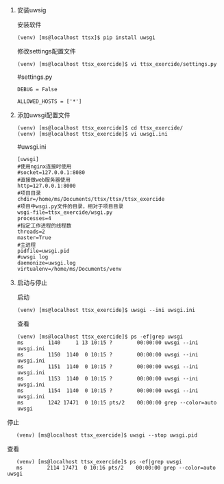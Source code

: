 1. 安装uwsig

   安装软件

   ```
   (venv) [ms@localhost ttsx]$ pip install uwsgi
   ```

   修改settings配置文件

   ```
   (venv) [ms@localhost ttsx_exercide]$ vi ttsx_exercide/settings.py 
   ```

   #settings.py

   ```
   DEBUG = False
   
   ALLOWED_HOSTS = ['*']
   ```

2. 添加uwsgi配置文件

   ```
   (venv) [ms@localhost ttsx_exercide]$ cd ttsx_exercide/
   (venv) [ms@localhost ttsx_exercide]$ vi uwsgi.ini
   ```

   #uwsgi.ini

   ```
   [uwsgi]
   #使用nginx连接时使用
   #socket=127.0.0.1:8080
   #直接做web服务器使用
   http=127.0.0.1:8000
   #项目目录
   chdir=/home/ms/Documents/ttsx/ttsx/ttsx_exercide
   #项目中wsgi.py文件的目录，相对于项目目录
   wsgi-file=ttsx_exercide/wsgi.py
   processes=4
   #指定工作进程的线程数
   threads=2
   master=True
   #主进程
   pidfile=uwsgi.pid
   #uwsgi log
   daemonize=uwsgi.log
   virtualenv=/home/ms/Documents/venv
   ```

3. 启动与停止

   启动

   ```
   (venv) [ms@localhost ttsx_exercide]$ uwsgi --ini uwsgi.ini 
   ```

   查看

   ```
   (venv) [ms@localhost ttsx_exercide]$ ps -ef|grep uwsgi
   ms        1140     1 13 10:15 ?        00:00:00 uwsgi --ini uwsgi.ini
   ms        1150  1140  0 10:15 ?        00:00:00 uwsgi --ini uwsgi.ini
   ms        1151  1140  0 10:15 ?        00:00:00 uwsgi --ini uwsgi.ini
   ms        1153  1140  0 10:15 ?        00:00:00 uwsgi --ini uwsgi.ini
   ms        1154  1140  0 10:15 ?        00:00:00 uwsgi --ini uwsgi.ini
   ms        1242 17471  0 10:15 pts/2    00:00:00 grep --color=auto uwsgi
   ```
   
停止
   
```
   (venv) [ms@localhost ttsx_exercide]$ uwsgi --stop uwsgi.pid 
   ```
   
查看
   
```
   (venv) [ms@localhost ttsx_exercide]$ ps -ef|grep uwsgi
   ms        2114 17471  0 10:16 pts/2    00:00:00 grep --color=auto uwsgi
   ```
   
